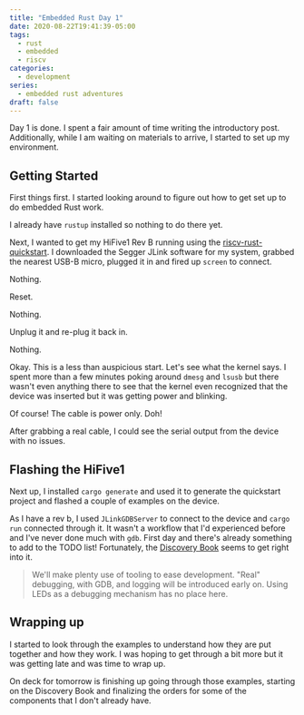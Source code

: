 ```yaml
---
title: "Embedded Rust Day 1"
date: 2020-08-22T19:41:39-05:00
tags:
  - rust
  - embedded
  - riscv
categories:
  - development
series:
  - embedded rust adventures
draft: false
---
```


Day 1 is done. I spent a fair amount of time writing the introductory post.
Additionally, while I am waiting on materials to arrive, I started to set up my
environment.

## Getting Started

First things first. I started looking around to figure out how to get set up to
do embedded Rust work.

I already have `rustup` installed so nothing to do there yet.

Next, I wanted to get my HiFive1 Rev B running using the
[riscv-rust-quickstart](https://github.com/riscv-rust/riscv-rust-quickstart).
I downloaded the Segger JLink software for my system, grabbed the nearest USB-B
micro, plugged it in and fired up `screen` to connect.

Nothing.

Reset.

Nothing.

Unplug it and re-plug it back in.

Nothing.

Okay. This is a less than auspicious start. Let's see what the kernel says.
I spent more than a few minutes poking around `dmesg` and `lsusb` but there
wasn't even anything there to see that the kernel even recognized that the
device was inserted but it was getting power and blinking.

Of course! The cable is power only. Doh!

After grabbing a real cable, I could see the serial output from the device with
no issues.

## Flashing the HiFive1

Next up, I installed `cargo generate` and used it to generate the quickstart
project and flashed a couple of examples on the device.

As I have a rev b, I used `JLinkGDBServer` to connect to the device and
`cargo run` connected through it. It wasn't a workflow that I'd experienced
before and I've never done much with `gdb`. First day and there's already
something to add to the TODO list! Fortunately, the
[Discovery Book](https://docs.rust-embedded.org/discovery/index.html)
seems to get right into it.

> We'll make plenty use of tooling to ease development. "Real" debugging, with
> GDB, and logging will be introduced early on. Using LEDs as a debugging
> mechanism has no place here.

## Wrapping up

I started to look through the examples to understand how they are put together
and how they work. I was hoping to get through a bit more but it was getting
late and was time to wrap up.

On deck for tomorrow is finishing up going through those examples, starting
on the Discovery Book and finalizing the orders for some of the components
that I don't already have.

